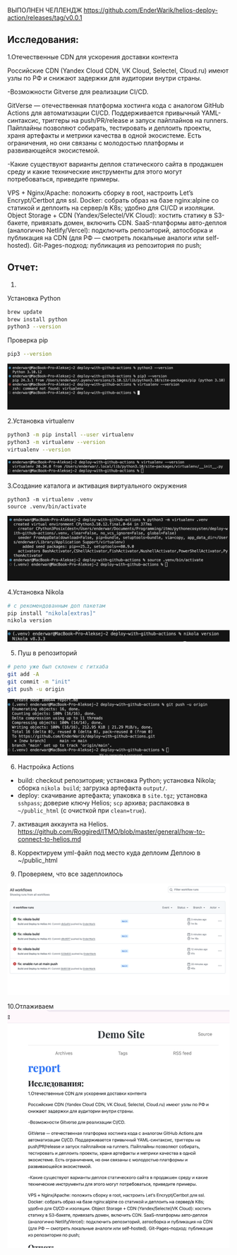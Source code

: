 ВЫПОЛНЕН ЧЕЛЛЕНДЖ
https://github.com/EnderWarik/helios-deploy-action/releases/tag/v0.0.1


## Исследования:
1.Отечественные CDN для ускорения доставки контента

Российские CDN (Yandex Cloud CDN, VK Cloud, Selectel, Cloud.ru) имеют узлы по РФ и снижают задержки для аудитории внутри страны.

-Возможности Gitverse для реализации CI/CD.

GitVerse — отечественная платформа хостинга кода с аналогом GitHub Actions для автоматизации CI/CD.
Поддерживается привычный YAML-синтаксис, триггеры на push/PR/release и запуск пайплайнов на runners.
Пайплайны позволяют собирать, тестировать и деплоить проекты, храня артефакты и метрики качества в одной экосистеме.
Есть ограничения, но они связаны с молодостью платформы и развивающейся экосистемой.

-Какие существуют варианты деплоя статического сайта в продакшен среду и какие технические инструменты для этого могут потребоваться, приведите примеры.

VPS + Nginx/Apache: положить сборку в root, настроить Let’s Encrypt/Certbot для ssl.
Docker: собрать образ на базе nginx:alpine со статикой и деплоить на сервер/в K8s; удобно для CI/CD и изоляции.
Object Storage + CDN (Yandex/Selectel/VK Cloud): хостить статику в S3-бакете, привязать домен, включить CDN.
SaaS-платформы авто-деплоя (аналогично Netlify/Vercel): подключить репозиторий, автосборка и публикация на CDN (для РФ — смотреть локальные аналоги или self-hosted).
Git-Pages-подход: публикация из репозитория по push;

## Отчет:
1.
Установка Python 
```bash
brew update
brew install python
python3 --version
```
Проверка pip
```bash
pip3 --version
```

![Установка Python](images/Снимок%20экрана%202025-09-21%20в%2019.35.19.png)

2.Установка virtualenv
```bash
python3 -m pip install --user virtualenv
python3 -m virtualenv --version
virtualenv --version
```
![Проверка virtualenv](images/Снимок%20экрана%202025-09-21%20в%2019.40.01.png)

3.Создание каталога и активация виртуального окружения
```
python3 -m virtualenv .venv
source .venv/bin/activate
```
![Создание каталога](images/Снимок%20экрана%202025-09-21%20в%2019.44.48.png)

4.Установка Nikola
```bash
# c рекомендованным доп пакетам
pip install "nikola[extras]"
nikola version
```
![Установка Nikola](images/Снимок%20экрана%202025-09-21%20в%2019.50.31.png)

5. Пуш в репозиторий
```bash
# репо уже был склонен с гитхаба
git add -A
git commit -m "init"
git push -u origin
```
![Пуш в репозиторий](images/Снимок%20экрана%202025-09-21%20в%2019.58.41.png)

6. Настройка Actions 

- build: checkout репозитория; установка Python; установка Nikola; сборка `nikola build`; загрузка артефакта `output/`.
- deploy: скачивание артефакта; упаковка в `site.tgz`; установка `sshpass`; доверие ключу Helios; `scp` архива; распаковка в `~/public_html` (с очисткой при `clean=true`).



7. активация аккаунта на Helios. 
https://github.com/Roggired/ITMO/blob/master/general/how-to-connect-to-helios.md

8. Корректируем yml-файл под место куда деплоим
Деплою в ~/public_html

9. Проверяем, что все задеплоилось

![Проверка деплоя](images/Снимок%20экрана%202025-09-21%20в%2021.32.56.png)

10.Отлаживаем
![Проверка](images/Снимок%20экрана%202025-09-21%20в%2021.44.12.png)